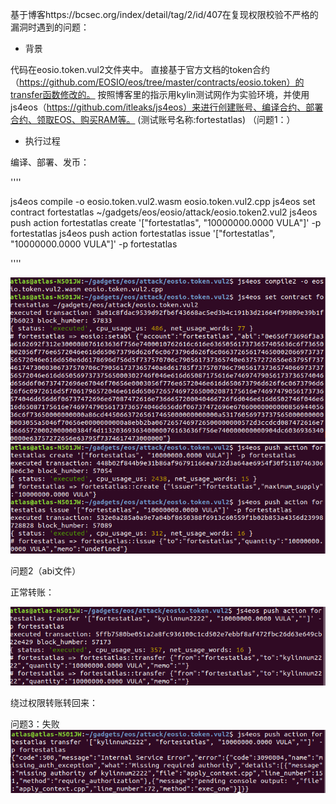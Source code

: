 
基于博客https://bcsec.org/index/detail/tag/2/id/407在复现权限校验不严格的漏洞时遇到的问题：

- 背景

代码在eosio.token.vul2文件夹中。
直接基于官方文档的token合约（https://github.com/EOSIO/eos/tree/master/contracts/eosio.token）的transfer函数修改的。
按照博客里的指示用kylin测试网作为实验环境，并使用js4eos（https://github.com/itleaks/js4eos）来进行创建账号、编译合约、部署合约、领取EOS、购买RAM等。
(测试账号名称:fortestatlas)
（问题1：）

- 执行过程

编译、部署、发币：

''''

js4eos compile -o eosio.token.vul2.wasm eosio.token.vul2.cpp
js4eos set contract fortestatlas ~/gadgets/eos/eosio/attack/eosio.token2.vul2
js4eos push action fortestatlas create '["fortestatlas", "10000000.0000 VULA"]' -p fortestatlas
js4eos push action fortestatlas issue '["fortestatlas", "10000000.0000 VULA"]' -p fortestatlas

''''

![编译和部署](https://github.com/AtlasQuan/Practice-of-EOS/blob/master/Pictures/complie%26deply.png)
![发币](https://github.com/AtlasQuan/Practice-of-EOS/blob/master/Pictures/create&issue.png)

问题2（abi文件）

正常转账：

![转账](https://github.com/AtlasQuan/Practice-of-EOS/blob/master/Pictures/transfer.png)

绕过权限转账转回来：

问题3：失败
![转账](https://github.com/AtlasQuan/Practice-of-EOS/blob/master/Pictures/transferback.png)




